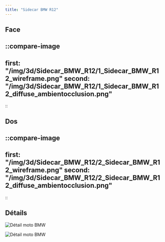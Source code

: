 ```yaml
---
title: "Sidecar BMW R12"
---
```


## Face

::compare-image
---
first: "/img/3d/Sidecar_BMW_R12/1_Sidecar_BMW_R12_wireframe.png"
second: "/img/3d/Sidecar_BMW_R12/1_Sidecar_BMW_R12_diffuse_ambientocclusion.png"
---
::

## Dos

::compare-image
---
first: "/img/3d/Sidecar_BMW_R12/2_Sidecar_BMW_R12_wireframe.png"
second: "/img/3d/Sidecar_BMW_R12/2_Sidecar_BMW_R12_diffuse_ambientocclusion.png"
---
::

## Détails

![Détail moto BMW](/img/3d/Sidecar_BMW_R12/Sidecar_BMW_R12_detail_1.png)

![Détail moto BMW](/img/3d/Sidecar_BMW_R12/Sidecar_BMW_R12_detail_2.png)

